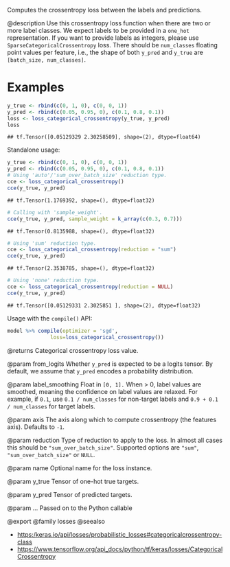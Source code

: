Computes the crossentropy loss between the labels and predictions.

@description
Use this crossentropy loss function when there are two or more label
classes. We expect labels to be provided in a `one_hot` representation. If
you want to provide labels as integers, please use
`SparseCategoricalCrossentropy` loss. There should be `num_classes` floating
point values per feature, i.e., the shape of both `y_pred` and `y_true` are
`[batch_size, num_classes]`.

# Examples

```r
y_true <- rbind(c(0, 1, 0), c(0, 0, 1))
y_pred <- rbind(c(0.05, 0.95, 0), c(0.1, 0.8, 0.1))
loss <- loss_categorical_crossentropy(y_true, y_pred)
loss
```

```
## tf.Tensor([0.05129329 2.30258509], shape=(2), dtype=float64)
```
Standalone usage:


```r
y_true <- rbind(c(0, 1, 0), c(0, 0, 1))
y_pred <- rbind(c(0.05, 0.95, 0), c(0.1, 0.8, 0.1))
# Using 'auto'/'sum_over_batch_size' reduction type.
cce <- loss_categorical_crossentropy()
cce(y_true, y_pred)
```

```
## tf.Tensor(1.1769392, shape=(), dtype=float32)
```


```r
# Calling with 'sample_weight'.
cce(y_true, y_pred, sample_weight = k_array(c(0.3, 0.7)))
```

```
## tf.Tensor(0.8135988, shape=(), dtype=float32)
```


```r
# Using 'sum' reduction type.
cce <- loss_categorical_crossentropy(reduction = "sum")
cce(y_true, y_pred)
```

```
## tf.Tensor(2.3538785, shape=(), dtype=float32)
```


```r
# Using 'none' reduction type.
cce <- loss_categorical_crossentropy(reduction = NULL)
cce(y_true, y_pred)
```

```
## tf.Tensor([0.05129331 2.3025851 ], shape=(2), dtype=float32)
```

Usage with the `compile()` API:


```r
model %>% compile(optimizer = 'sgd',
              loss=loss_categorical_crossentropy())
```

@returns
Categorical crossentropy loss value.

@param from_logits
Whether `y_pred` is expected to be a logits tensor. By
default, we assume that `y_pred` encodes a probability distribution.

@param label_smoothing
Float in `[0, 1].` When > 0, label values are smoothed,
meaning the confidence on label values are relaxed. For example, if
`0.1`, use `0.1 / num_classes` for non-target labels and
`0.9 + 0.1 / num_classes` for target labels.

@param axis
The axis along which to compute crossentropy (the features
axis). Defaults to `-1`.

@param reduction
Type of reduction to apply to the loss. In almost all cases
this should be `"sum_over_batch_size"`.
Supported options are `"sum"`, `"sum_over_batch_size"` or `NULL`.

@param name
Optional name for the loss instance.

@param y_true
Tensor of one-hot true targets.

@param y_pred
Tensor of predicted targets.

@param ...
Passed on to the Python callable

@export
@family losses
@seealso
+ <https:/keras.io/api/losses/probabilistic_losses#categoricalcrossentropy-class>
+ <https://www.tensorflow.org/api_docs/python/tf/keras/losses/CategoricalCrossentropy>

